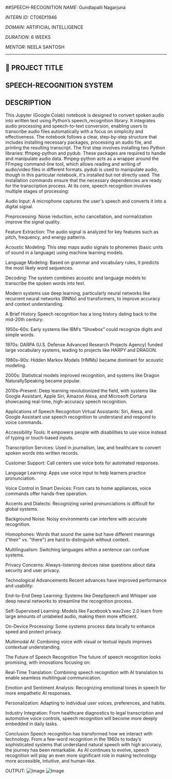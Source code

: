 ##SPEECH-RECOGNITION
*NAME:* Gundlapalli Nagarjuna

*INTERN ID:* CT06Df1946 

*DOMAIN:* ARTIFICIAL INTELLIGENCE 

*DURATION:* 6 WEEKS 

*MENTOR:* NEELA SANTOSH

---

## 📌 PROJECT TITLE  
SPEECH-RECOGNITION SYSTEM
---

## DESCRIPTION
This Jupyter (Google Colab) notebook is designed to convert spoken audio into written text using Python’s speech_recognition library. It integrates audio processing and speech-to-text conversion, enabling users to transcribe audio files automatically with a focus on simplicity and effectiveness. The notebook follows a clear, step-by-step structure that includes installing necessary packages, processing an audio file, and printing the resulting transcript. The first step involves installing two Python libraries: ffmpeg-python and pydub. These packages are required to handle and manipulate audio data. ffmpeg-python acts as a wrapper around the FFmpeg command-line tool, which allows reading and writing of audio/video files in different formats. pydub is used to manipulate audio, though in this particular notebook, it's installed but not directly used. The installation commands ensure that the necessary dependencies are ready for the transcription process.
At its core, speech recognition involves multiple stages of processing:

Audio Input: A microphone captures the user's speech and converts it into a digital signal.

Preprocessing: Noise reduction, echo cancellation, and normalization improve the signal quality.

Feature Extraction: The audio signal is analyzed for key features such as pitch, frequency, and energy patterns.

Acoustic Modeling: This step maps audio signals to phonemes (basic units of sound in a language) using machine learning models.

Language Modeling: Based on grammar and vocabulary rules, it predicts the most likely word sequences.

Decoding: The system combines acoustic and language models to transcribe the spoken words into text.

Modern systems use deep learning, particularly neural networks like recurrent neural networks (RNNs) and transformers, to improve accuracy and context understanding.

A Brief History
Speech recognition has a long history dating back to the mid-20th century:

1950s–60s: Early systems like IBM’s “Shoebox” could recognize digits and simple words.

1970s: DARPA (U.S. Defense Advanced Research Projects Agency) funded large vocabulary systems, leading to projects like HARPY and DRAGON.

1980s–90s: Hidden Markov Models (HMMs) became dominant for acoustic modeling.

2000s: Statistical models improved recognition, and systems like Dragon NaturallySpeaking became popular.

2010s–Present: Deep learning revolutionized the field, with systems like Google Assistant, Apple Siri, Amazon Alexa, and Microsoft Cortana showcasing real-time, high-accuracy speech recognition.

Applications of Speech Recognition
Virtual Assistants: Siri, Alexa, and Google Assistant use speech recognition to understand and respond to voice commands.

Accessibility Tools: It empowers people with disabilities to use voice instead of typing or touch-based inputs.

Transcription Services: Used in journalism, law, and healthcare to convert spoken words into written records.

Customer Support: Call centers use voice bots for automated responses.

Language Learning: Apps use voice input to help learners practice pronunciation.

Voice Control in Smart Devices: From cars to home appliances, voice commands offer hands-free operation.



Accents and Dialects: Recognizing varied pronunciations is difficult for global systems.

Background Noise: Noisy environments can interfere with accurate recognition.

Homophones: Words that sound the same but have different meanings ("their" vs. "there") are hard to distinguish without context.

Multilingualism: Switching languages within a sentence can confuse systems.

Privacy Concerns: Always-listening devices raise questions about data security and user privacy.

Technological Advancements
Recent advances have improved performance and usability:

End-to-End Deep Learning: Systems like DeepSpeech and Whisper use deep neural networks to streamline the recognition process.

Self-Supervised Learning: Models like Facebook’s wav2vec 2.0 learn from large amounts of unlabeled audio, making them more efficient.

On-Device Processing: Some systems process data locally to enhance speed and protect privacy.

Multimodal AI: Combining voice with visual or textual inputs improves contextual understanding.

The Future of Speech Recognition
The future of speech recognition looks promising, with innovations focusing on:

Real-Time Translation: Combining speech recognition with AI translation to enable seamless multilingual communication.

Emotion and Sentiment Analysis: Recognizing emotional tones in speech for more empathetic AI responses.

Personalization: Adapting to individual user voices, preferences, and habits.

Industry Integration: From healthcare diagnostics to legal transcription and automotive voice controls, speech recognition will become more deeply embedded in daily tasks.

Conclusion
Speech recognition has transformed how we interact with technology. From a few-word recognition in the 1960s to today’s sophisticated systems that understand natural speech with high accuracy, the journey has been remarkable. As AI continues to evolve, speech recognition will play an even more significant role in making technology more accessible, intuitive, and human-like.


OUTPUT:
![Image](https://github.com/user-attachments/assets/82fcd1b8-7de8-465d-8732-a166b9a108c0)
![Image](https://github.com/user-attachments/assets/94a3834a-f2a4-47f1-a13c-e369cd7cfcc2)









